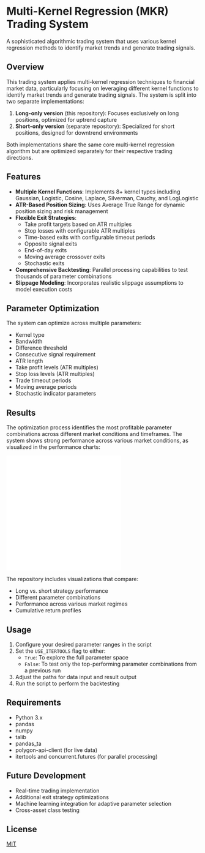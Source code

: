 # Multi-Kernel Regression (MKR) Trading System

A sophisticated algorithmic trading system that uses various kernel regression methods to identify market trends and generate trading signals.

## Overview

This trading system applies multi-kernel regression techniques to financial market data, particularly focusing on leveraging different kernel functions to identify market trends and generate trading signals. The system is split into two separate implementations:

1. **Long-only version** (this repository): Focuses exclusively on long positions, optimized for uptrend capture
2. **Short-only version** (separate repository): Specialized for short positions, designed for downtrend environments

Both implementations share the same core multi-kernel regression algorithm but are optimized separately for their respective trading directions.

## Features

- **Multiple Kernel Functions**: Implements 8+ kernel types including Gaussian, Logistic, Cosine, Laplace, Silverman, Cauchy, and LogLogistic
- **ATR-Based Position Sizing**: Uses Average True Range for dynamic position sizing and risk management
- **Flexible Exit Strategies**:
  - Take profit targets based on ATR multiples
  - Stop losses with configurable ATR multiples
  - Time-based exits with configurable timeout periods
  - Opposite signal exits
  - End-of-day exits
  - Moving average crossover exits
  - Stochastic exits
- **Comprehensive Backtesting**: Parallel processing capabilities to test thousands of parameter combinations
- **Slippage Modeling**: Incorporates realistic slippage assumptions to model execution costs

## Parameter Optimization

The system can optimize across multiple parameters:
- Kernel type
- Bandwidth
- Difference threshold
- Consecutive signal requirement
- ATR length
- Take profit levels (ATR multiples)
- Stop loss levels (ATR multiples)
- Trade timeout periods
- Moving average periods
- Stochastic indicator parameters

## Results

The optimization process identifies the most profitable parameter combinations across different market conditions and timeframes. The system shows strong performance across various market conditions, as visualized in the performance charts:

![Performance Chart](images/performance.html)
![Long vs Short Performance](images/long_vs_short_SMAs.html)

The repository includes visualizations that compare:
- Long vs. short strategy performance
- Different parameter combinations
- Performance across various market regimes
- Cumulative return profiles

## Usage

1. Configure your desired parameter ranges in the script
2. Set the `USE_ITERTOOLS` flag to either:
   - `True`: To explore the full parameter space
   - `False`: To test only the top-performing parameter combinations from a previous run
3. Adjust the paths for data input and result output
4. Run the script to perform the backtesting

## Requirements

- Python 3.x
- pandas
- numpy
- talib
- pandas_ta
- polygon-api-client (for live data)
- itertools and concurrent.futures (for parallel processing)

## Future Development

- Real-time trading implementation
- Additional exit strategy optimizations
- Machine learning integration for adaptive parameter selection
- Cross-asset class testing

## License

[MIT](LICENSE)
